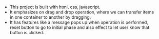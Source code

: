  <ul>
   <li>This project is built with html, css, javascript.</li>
   <li>It emphasizes on drag and drop operation, where we can transfer items in one container to another by dragging.</li>
   <li>It has features like a message pops up when operation is performed, reset button to go to initial phase and also effect to let user know that button is clicked.</li>
  </ul>
